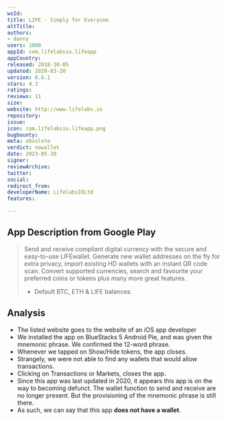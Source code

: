 ```yaml
---
wsId: 
title: LIFE - Simply for Everyone
altTitle: 
authors:
- danny
users: 1000
appId: com.lifelabsio.lifeapp
appCountry: 
released: 2018-10-05
updated: 2020-03-20
version: 0.6.1
stars: 4.3
ratings: 
reviews: 11
size: 
website: http://www.lifelabs.io
repository: 
issue: 
icon: com.lifelabsio.lifeapp.png
bugbounty: 
meta: obsolete
verdict: nowallet
date: 2023-05-30
signer: 
reviewArchive: 
twitter: 
social: 
redirect_from: 
developerName: LifelabsIOLtd
features: 

---
```


## App Description from Google Play 

> Send and receive compliant digital currency with the secure and easy-to-use LIFEwallet. Generate new wallet addresses on the fly for extra privacy, import existing HD wallets with an instant QR code scan. Convert supported currencies, search and favourite your preferred coins or tokens plus many more great features.
>
> - Default BTC, ETH & LIFE balances.

## Analysis 

- The listed website goes to the website of an iOS app developer 
- We installed the app on BlueStacks 5 Android Pie, and was given the mnemonic phrase. We confirmed the 12-word phrase.
- Whenever we tapped on Show/Hide tokens, the app closes.
- Strangely, we were not able to find any wallets that would allow transactions. 
- Clicking on Transactions or Markets, closes the app. 
- Since this app was last updated in 2020, it appears this app is on the way to becoming defunct. The wallet function to send and receive are no longer present. But the provisioning of the mnemonic phrase is still there. 
- As such, we can say that this app **does not have a wallet**.